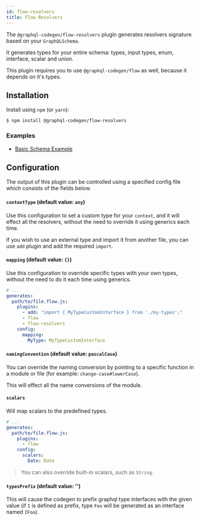 ```yaml
---
id: flow-resolvers
title: Flow Resolvers
---
```


The `@graphql-codegen/flow-resolvers` plugin generates resolvers signature based on your `GraphQLSchema`.

It generates types for your entire schema: types, input types, enum, interface, scalar and union.

This plugin requires you to use `@graphql-codegen/flow` as well, because it depends on it's types.

## Installation

Install using `npm` (or `yarn`):

    $ npm install @graphql-codegen/flow-resolvers

### Examples

- [Basic Schema Example](https://github.com/dotansimha/graphql-code-generator/blob/master/dev-test/test-schema/flow-types.flow.js)

## Configuration

The output of this plugin can be controlled using a specified config file which consists of the fields below.

#### `contextType` (default value: `any`)

Use this configuration to set a custom type for your `context`, and it will effect all the resolvers, without the need to override it using generics each time.

If you wish to use an external type and import it from another file, you can use `add` plugin and add the required `import`.

#### `mapping` (default value: `{}`)

Use this configuration to override specific types with your own types, without the need to do it each time using generics.

```yaml
# ...
generates:
  path/to/file.flow.js:
    plugins:
      - add: "import { MyTypeCustomInterface } from './my-types';"
      - flow
      - flow-resolvers
    config:
      mapping:
        MyType: MyTypeCustomInterface
```

#### `namingConvention` (default value: `pascalCase`)

You can override the naming conversion by pointing to a specific function in a module or file (for example: `change-case#lowerCase`).

This will effect all the name conversions of the module.

#### `scalars`

Will map scalars to the predefined types.

```yaml
# ...
generates:
  path/to/file.flow.js:
    plugins:
      - flow
    config:
      scalars:
        Date: Date
```

> You can also override built-in scalars, such as `String`.

#### `typesPrefix` (default value: '')

This will cause the codegen to prefix graphql type interfaces with the given value (if `I` is defined as prefix, type `Foo` will be generated as an interface named `IFoo`).

